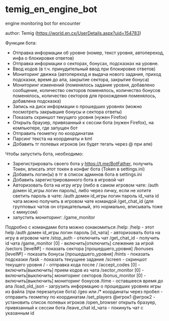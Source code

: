 # temig_en_engine_bot
engine monitoring bot for encounter

author: Temig (https://world.en.cx/UserDetails.aspx?uid=154783)


Функции бота:
- Отправка информации об уровне (номер, текст уровня,  автопереход, инфа о блокировке ответов)
- Отправка информации о секторах, бонусах, подсказках на уровне.
- Ввод кодов (в т.ч. принудительный ввод при блокировке ответов)
- Мониторинг движка (автопереход и выдача нового задания, приход подсказки, время до апа, закрытие сектора, закрытие бонуса)
- Мониторинг изменений (поменялось задание уровня,  добавлено сообщение, количество секторов поменялось,  количество бонусов поменялось, количество секторов для прохождения поменялось, добавлена подсказка)
- Запись на диск информации о прошедших уровнях (можно посмотреть закрывшие бонусы и сектора ответы)
- Показать скриншот текущего уровня (нужен Firefox)
- Открыть браузер, привязанный к сессии бота (нужен Firefox), на компьютере, где запущен бот
- Отправить геометку по координатам
- Парсинг текста на координаты и kml
- Добавить тг полевых игроков (их будет тегать через @ при апе)

Чтобы запустить бота, необходимо:
- Зарегистрировать своего бота у https://t.me/BotFather, получить Токен, вписать этот токен в конфиг бота (Token в settings.ini)
- Добавить логин(ы) в тг в список админов бота в settings.ini
- Добавить зарегистрированного бота в игровой чат
- Авторизовать бота на игру игру (либо в самом игровом чате:
/auth домен id_игры логин пароль), 
либо через личку, если не хотите светить пароль в чате: 
/auth домен id_игры логин пароль id_чата
id чата можно получить в игровом чате командой /get_chat_id (для групповых чатов он отрицательный, это нормально, вписывать тоже с минусом)
- запустить мониторинг: /game_monitor

Подробно с командами бота можно ознакомиться /help:
/help - этот help
/auth домен id_игры логин пароль [id_чата] - авторизовать бота на игру в игровом чате
/stop_auth - отключить чат
/get_chat_id - получить id чата
/game_monitor [0] - включить\[отключить] слежение за игрой
/sectors [level№] - показать сектора [прошедшего_уровня]
/bonuses [level№] - показать бонусы [прошедшего_уровня]
/hints - показать подсказки
/task - показать текущнее задание
/screen - скриншот текущего уровня
/ - отправка кода после /
/accept_codes [0] - включить\[выключить] прием кодов из чата
/sector_monitor [0] - включить\[выключить] мониторинг секторов
/bonus_monitor [0] - включить\[выключить] мониторинг бонусов
/time - оставшееся время до апа
/load_old_json - загрузить информацию о прошедших уровнях игры из файла (при перезапуске бота)
/geo или /* координаты через пробел - отправить геометку по координатам 
/set_players @игрок1 @игрок2 - установить список полевых игроков
/open_browser открыть бразуер, привязанный к сессии бота
/leave_chat id_чата - покинуть чат с указанным id
